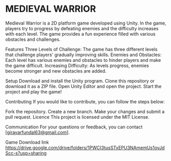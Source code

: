 # MEDIEVAL WARRIOR
Medieval Warrior is a 2D platform game developed using Unity. In the game, players try to progress by defeating enemies and the difficulty increases with each level. The game provides a fun experience filled with various obstacles and challenges.

Features Three Levels of Challenge: The game has three different levels that challenge players' gradually improving skills. Enemies and Obstacles: Each level has various enemies and obstacles to hinder players and make the game difficult. Increasing Difficulty: As levels progress, enemies become stronger and new obstacles are added.

Setup Download and install the Unity program. Clone this repository or download it as a ZIP file. Open Unity Editor and open the project. Start the project and play the game!

Contributing If you would like to contribute, you can follow the steps below:

Fork the repository. Create a new branch. Make your changes and submit a pull request. Licence This project is licensed under the MIT License.

Communication For your questions or feedback, you can contact [girayarfundal63@gmail.com].

Game Download link https://drive.google.com/drive/folders/1PWCI3tusSTxEPU3NAmemUs1oyJdScc-s?usp=sharing

